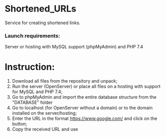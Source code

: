 # Shortened_URLs
Service for creating shortened links.

### Launch requirements:
Server or hosting with MySQL support (phpMyAdmin) and PHP 7.4

# Instruction:
1. Download all files from the repository and unpack;
2. Run the server (OpenServer) or place all files on a hosting with support for MySQL and PHP 7.4;
3. Go to phpMyAdmin and import the entire database structure from the "DATABASE" folder
4. Go to localhost (for OpenServer without a domain) or to the domain installed on the server/hosting;
5. Enter the URL in the format https://www.google.com/ and click on the button;
6. Copy the received URL and use
